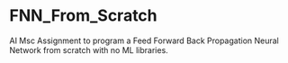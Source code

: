 # FNN_From_Scratch
AI Msc Assignment to program a Feed Forward Back Propagation Neural Network from scratch with no ML libraries.

